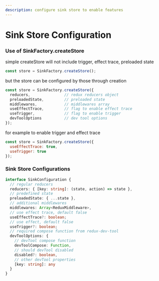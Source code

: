 ```yaml
---
description: configure sink store to enable features
---
```


# Sink Store Configuration

### Use of SinkFactory.createStore

simple createStore will not include trigger, effect trace, preloaded state

```javascript
const store = SinkFactory.createStore();
```

but the store can be configured by those through creation

```javascript
const store = SinkFactory.createStore({
  reducers,               // redux reducers object
  preloadedState,         // preloaded state
  middlewares,            // middlewares array
  useEffectTrace,         // flag to enable effect trace
  useTrigger,             // flag to enable trigger
  devToolOptions          // dev tool options
});
```

for example to enable trigger and effect trace

```javascript
const store = SinkFactory.createStore({
  useEffectTrace: true,
  useTrigger: true
});
```

### Sink Store Configurations

```typescript
interface SinkConfiguration {
  // regular reducers
  reducers: { [key: string]: (state, action) => state },
  // predefined state
  preloadedState: { ...state },
  // additional middlewares
  middlewares: Array<ReduxMiddleware>,
  // use effect trace, default false
  useEffectTrace?: boolean;
  // use effect, default false
  useTrigger?: boolean;
  // required compose function from redux-dev-tool
  devToolOptions: {
    // devTool compose function
    devToolCompose: Function,
    // should devTool disabled
    disabled?: boolean,
    // other devTool properties
    [key: string]: any
  }
}
```

